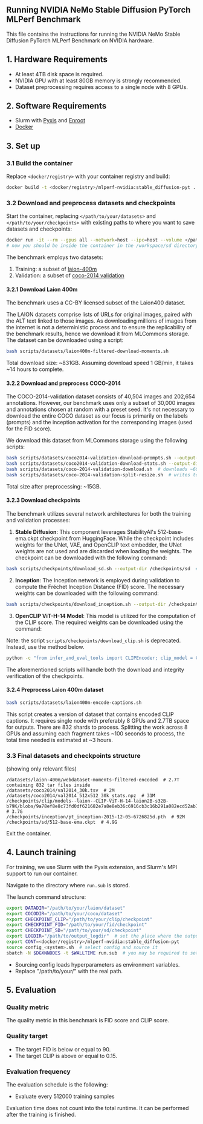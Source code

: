 ## Running NVIDIA NeMo Stable Diffusion PyTorch MLPerf Benchmark

This file contains the instructions for running the NVIDIA NeMo Stable Diffusion PyTorch MLPerf Benchmark on NVIDIA hardware.

## 1. Hardware Requirements

- At least 4TB disk space is required.
- NVIDIA GPU with at least 80GB memory is strongly recommended.
- Dataset preprocessing requires access to a single node with 8 GPUs.

## 2. Software Requirements

- Slurm with [Pyxis](https://github.com/NVIDIA/pyxis) and [Enroot](https://github.com/NVIDIA/enroot)
- [Docker](https://www.docker.com/)

## 3. Set up

### 3.1 Build the container

Replace `<docker/registry>` with your container registry and build:

```bash
docker build -t <docker/registry>/mlperf-nvidia:stable_diffusion-pyt .
```

### 3.2 Download and preprocess datasets and checkpoints

Start the container, replacing `</path/to/your/datasets>` and `</path/to/your/checkpoints>` with existing paths to where you want to save datasets and checkpoints:

```bash
docker run -it --rm --gpus all --network=host --ipc=host --volume </path/to/your/datasets>:/datasets --volume </path/to/your/checkpoints>:/checkpoints <docker/registry>/mlperf-nvidia:stable_diffusion-pyt
# now you should be inside the container in the /workspace/sd directory
```

The benchmark employs two datasets:

1. Training: a subset of [laion-400m](https://laion.ai/blog/laion-400-open-dataset)
2. Validation: a subset of [coco-2014 validation](https://cocodataset.org/#download)

#### 3.2.1 Download Laion 400m

The benchmark uses a CC-BY licensed subset of the Laion400 dataset.

The LAION datasets comprise lists of URLs for original images, paired with the ALT text linked to those images. As
downloading millions of images from the internet is not a deterministic process and to ensure the replicability of the
benchmark results, hence we download it from MLCommons storage. The dataset can be downloaded using a script:

```bash
bash scripts/datasets/laion400m-filtered-download-moments.sh
```

Total download size: ~831GB. Assuming download speed 1 GB/min, it takes ~14 hours to complete.

#### 3.2.2 Download and preprocess COCO-2014

The COCO-2014-validation dataset consists of 40,504 images and 202,654 annotations. However, our benchmark uses only a
subset of 30,000 images and annotations chosen at random with a preset seed. It's not necessary to download the entire
COCO dataset as our focus is primarily on the labels (prompts) and the inception activation for the corresponding
images (used for the FID score).

We download this dataset from MLCommons storage using the following scripts:

```bash
bash scripts/datasets/coco2014-validation-download-prompts.sh --output-dir /datasets/coco2014  # downloads instantly
bash scripts/datasets/coco2014-validation-download-stats.sh --output-dir /datasets/coco2014  # downloads instantly
bash scripts/datasets/coco-2014-validation-download.sh  # downloads ~6GB to /datasets/coco2014 and unzips
bash scripts/datasets/coco-2014-validation-split-resize.sh  # writes to /datasets/coco2014/val2014_512x512_30k
```

Total size after preprocessing: ~15GB.

#### 3.2.3 Download checkpoints

The benchmark utilizes several network architectures for both the training and validation processes:

1. **Stable Diffusion**: This component leverages StabilityAI's 512-base-ema.ckpt checkpoint from HuggingFace. While the
   checkpoint includes weights for the UNet, VAE, and OpenCLIP text embedder, the UNet weights are not used and are
   discarded when loading the weights. The checkpoint can be downloaded with the following command:

```bash
bash scripts/checkpoints/download_sd.sh --output-dir /checkpoints/sd  # downloads ~4.9GB
```

2. **Inception**: The Inception network is employed during validation to compute the Fréchet Inception Distance (FID)
   score. The necessary weights can be downloaded with the following command:

```bash
bash scripts/checkpoints/download_inception.sh --output-dir /checkpoints/inception  # downloads <100MB
```

3. **OpenCLIP ViT-H-14 Model**: This model is utilized for the computation of the CLIP score. The required weights can
   be downloaded using the command:

Note: the script `scripts/checkpoints/download_clip.sh` is deprecated. Instead, use the method below.

```bash
python -c "from infer_and_eval_tools import CLIPEncoder; clip_model = CLIPEncoder(clip_version='ViT-H-14', cache_dir='/checkpoints/clip', device='cpu')"  # downloads ~3.7GB
```

The aforementioned scripts will handle both the download and integrity verification of the checkpoints.

#### 3.2.4 Preprocess Laion 400m dataset

```bash
bash scripts/datasets/laion400m-encode-captions.sh
```

This script creates a version of dataset that contains encoded CLIP captions.
It requires single node with preferably 8 GPUs and 2.7TB space for outputs.
There are 832 shards to process. Splitting the work across 8 GPUs and assuming each fragment takes ~100 seconds to process, the total time needed is estimated at ~3 hours.


### 3.3 Final datasets and checkpoints structure

(showing only relevant files)

```
/datasets/laion-400m/webdataset-moments-filtered-encoded  # 2.7T containing 832 tar files inside
/datasets/coco2014/val2014_30k.tsv  # 2M
/datasets/coco2014/val2014_512x512_30k_stats.npz  # 31M
/checkpoints/clip/models--laion--CLIP-ViT-H-14-laion2B-s32B-b79K/blobs/9a78ef8e8c73fd0df621682e7a8e8eb36c6916cb3c16b291a082ecd52ab79cc4  # 3.7G
/checkpoints/inception/pt_inception-2015-12-05-6726825d.pth  # 92M
/checkpoints/sd/512-base-ema.ckpt  # 4.9G
```

Exit the container.

## 4. Launch training

For training, we use Slurm with the Pyxis extension, and Slurm's MPI support to run our container.

Navigate to the directory where `run.sub` is stored.

The launch command structure:

```bash
export DATADIR="/path/to/your/laion/dataset"
export COCODIR="/path/to/your/coco/dataset"
export CHECKPOINT_CLIP="/path/to/your/clip/checkpoint"
export CHECKPOINT_FID="/path/to/your/fid/checkpoint"
export CHECKPOINT_SD="/path/to/your/sd/checkpoint"
export LOGDIR="/path/to/output_logdir"  # set the place where the output logs will be saved
export CONT=<docker/registry>/mlperf-nvidia:stable_diffusion-pyt
source config_<system>.sh  # select config and source it
sbatch -N $DGXNNODES -t $WALLTIME run.sub  # you may be required to set --account and --partition here
```

- Sourcing config loads hyperparameters as environment variables.
- Replace "/path/to/your/" with the real path.

## 5. Evaluation

### Quality metric

The quality metric in this benchmark is FID score and CLIP score.

### Quality target

* The target FID is below or equal to 90.
* The target CLIP is above or equal to 0.15.

### Evaluation frequency

The evaluation schedule is the following:

- Evaluate every 512000 training samples

Evaluation time does not count into the total runtime. It can be performed after the training is finished.

